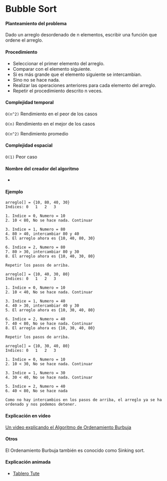 # Bubble Sort

#### Planteamiento del problema

Dado un arreglo desordenado de n elementos, escribir una función que ordene el arreglo.

#### Procedimiento

- Seleccionar el primer elemento del arreglo.
- Comparar con el elemento siguiente.
- Si es más grande que el elemento siguiente se intercambian.
- Sino no se hace nada.
- Realizar las operaciones anteriores para cada elemento del arreglo.
- Repetir el procedimiento descrito n veces.

#### Complejidad temporal

`O(n^2)` Rendimiento en el peor de los casos

`O(n)` Rendimiento en el mejor de los casos

`O(n^2)` Rendimiento promedio

#### Complejidad espacial

`O(1)` Peor caso

#### Nombre del creador del algoritmo

-

#### Ejemplo

```
arreglo[] = {10, 80, 40, 30}
Indices: 0   1   2   3    

1. Indice = 0, Numero = 10
2. 10 < 80, No se hace nada. Continuar

3. Indice = 1, Numero = 80
4. 80 > 40, intercambiar 80 y 40
5. El arreglo ahora es {10, 40, 80, 30}

6. Indice = 2, Numero = 80
7. 80 > 30, intercambiar 80 y 30
8. El arreglo ahora es {10, 40, 30, 80}

Repetir los pasos de arriba.

arreglo[] = {10, 40, 30, 80}
Indices: 0   1   2   3   

1. Indice = 0, Numero = 10
2. 10 < 40, No se hace nada. Continuar

3. Indice = 1, Numero = 40
4. 40 > 30, intercambiar 40 y 30
5. El arreglo ahora es {10, 30, 40, 80}

6. Indice = 2, Numero = 40
7. 40 < 80, No se hace nada. Continuar
8. El arreglo ahora es {10, 30, 40, 80}

Repetir los pasos de arriba.

arreglo[] = {10, 30, 40, 80}
Indices: 0   1   2   3   

1. Indice = 0, Numero = 10
2. 10 < 30, No se hace nada. Continuar

3. Indice = 1, Numero = 30
4. 30 < 40, No se hace nada. Continuar

5. Indice = 2, Numero = 40
6. 40 < 80, No se hace nada

Como no hay intercambios en los pasos de arriba, el arreglo ya se ha ordenado y nos podemos detener.
```

#### Explicación en video

[Un video explicando el Algoritmo de Ordenamiento Burbuja](https://www.youtube.com/watch?v=EQMGabLO_M0)

#### Otros

El Ordenamiento Burbuja también es conocido como Sinking sort.

#### Explicación animada

- [Tablero Tute](https://boardhub.github.io/tute/?wd=bubbleSortAlgo2)
